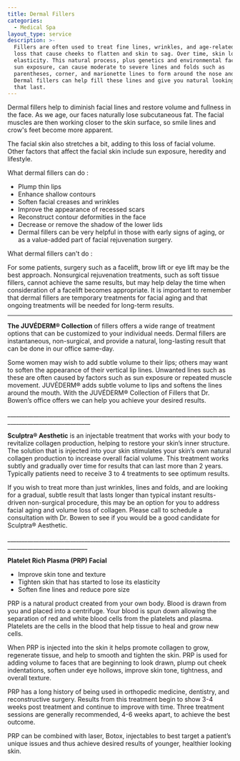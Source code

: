 ```yaml
---
title: Dermal Fillers
categories:
  - Medical Spa
layout_type: service
description: >-
  Fillers are often used to treat fine lines, wrinkles, and age-related volume
  loss that cause cheeks to flatten and skin to sag. Over time, skin loses
  elasticity. This natural process, plus genetics and environmental factors like
  sun exposure, can cause moderate to severe lines and folds such as
  parentheses, corner, and marionette lines to form around the nose and mouth.
  Dermal fillers can help fill these lines and give you natural looking results
  that last.
---
```

Dermal fillers help to diminish facial lines and restore volume and fullness in the face.  As we age, our faces naturally lose subcutaneous fat. The facial muscles are then working closer to the skin surface, so smile lines and crow's feet become more apparent.

The facial skin also stretches a bit, adding to this loss of facial volume. Other factors that affect the facial skin include sun exposure, heredity and lifestyle.

What dermal fillers can do:

* Plump thin lips
* Enhance shallow contours
* Soften facial creases and wrinkles
* Improve the appearance of recessed scars
* Reconstruct contour deformities in the face
* Decrease or remove the shadow of the lower lids
* Dermal fillers can be very helpful in those with early signs of aging, or as a value-added part of facial rejuvenation surgery.

What dermal fillers can't do:

For some patients, surgery such as a facelift, brow lift or eye lift may be the best approach. Nonsurgical rejuvenation treatments, such as soft tissue fillers, cannot achieve the same results, but may help delay the time when consideration of a facelift becomes appropriate. It is important to remember that dermal fillers are temporary treatments for facial aging and that ongoing treatments will be needed for long-term results.

****

**The JUVÉDERM®  Collection** of fillers offers a wide range of treatment options that can be customized to your individual needs. Dermal fillers are instantaneous, non-surgical, and provide a natural, long-lasting result that can be done in our office same-day. 

Some women may wish to add subtle volume to their lips; others may want to soften the appearance of their vertical lip lines. Unwanted lines such as these are often caused by factors such as sun exposure or repeated muscle movement. JUVÉDERM® adds subtle volume to lips and softens the lines around the mouth. With the JUVÉDERM® Collection of Fillers that Dr. Bowen’s office offers we can help you achieve your desired results.

\_\_\_\_\_\_\_\_\_\_\_\_\_\_\_\_\_\_\_\_\_\_\_\_\_\_\_\_\_\_\_\_\_\_\_\_\_\_\_\_\_\_\_\_\_\_\_\_\_\_\_\_\_\_\_\_\_\_\_\_\_\_\_\_\_\_\_\_\_\_\_\_\_\_\_\_\_\_\_\_\_\_\_\_\_\_\_\_\_\_\_\_\_\_\_\_\_\_\_\_\_\_\_\_\_\__

**Sculptra® Aesthetic** is an injectable treatment that works with your body to revitalize collagen production, helping to restore your skin’s inner structure. The solution that is injected into your skin stimulates your skin’s own natural collagen production to increase overall facial volume.  This treatment works subtly and gradually over time for results that can last more than 2 years. Typically patients need to receive 3 to 4 treatments to see optimum results.

If you wish to treat more than just wrinkles, lines and folds, and are looking for a gradual, subtle result that lasts longer than typical instant results-driven non-surgical  procedure, this may be an option for you to address facial aging and volume loss of collagen. Please call to schedule a consultation with Dr. Bowen to see if you would be a good candidate for Sculptra® Aesthetic.

\_\_\_\_\_\_\_\_\_\_\_\_\_\_\_\_\_\_\_\_\_\_\_\_\_\_\_\_\_\_\_\_\_\_\_\_\_\_\_\_\_\_\_\_\_\_\_\_\_\_\_\_\_\_\_\_\_\_\_\_\_\_\_\_\_\_\_\_\_\_\_\_\_\_\_\_\_\_\_\_\_\_\_\_\_\_\_\_\_\_\_\_\_\_\_\_\_\_\_\_\_\_\_\_\_\_

**Platelet Rich Plasma (PRP) Facial**

* Improve skin tone and texture
* Tighten skin that has started to lose its elasticity
* Soften fine lines and reduce pore size

PRP is a natural product created from your own body. Blood is drawn from you and placed into a centrifuge. Your blood is spun down allowing the separation of red and white blood cells from the platelets and plasma. Platelets are the cells in the blood that help tissue to heal and grow new cells. 

When PRP is injected into the skin it helps promote collagen to grow, regenerate tissue, and help to smooth and tighten the skin.  PRP is used for adding volume to faces that are beginning to look drawn, plump out cheek indentations, soften under eye hollows, improve skin tone, tightness, and overall texture. 

PRP has a long history of being used in orthopedic medicine, dentistry, and reconstructive surgery. Results from this treatment begin to show 3-4 weeks post treatment and continue to improve with time. Three treatment sessions are generally recommended, 4-6 weeks apart, to achieve the best outcome. 

PRP can be combined with laser, Botox, injectables to best target a patient’s unique issues and thus achieve desired results of younger, healthier looking skin.
